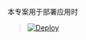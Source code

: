 
本专案用于部署应用时
> [![Deploy](https://www.herokucdn.com/deploy/button.png)](https://dashboard.heroku.com/new?template=https://github.com/w-gx/hkfqok)
